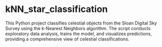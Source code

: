 # kNN_star_classification
This Python project classifies celestial objects from the Sloan Digital Sky Survey using the k-Nearest Neighbors algorithm. The script conducts exploratory data analysis, trains the model, and visualizes predictions, providing a comprehensive view of celestial classifications.
